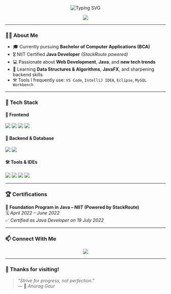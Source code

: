 <!-- Typing Effect Header -->
<p align="center">
  <img src="https://readme-typing-svg.demolab.com?font=Fira+Code&size=30&pause=1000&color=36BCF7&center=true&vCenter=true&width=435&lines=Hi+%F0%9F%91%8B+I'm+Anurag+Gaur;Java+Developer+%7C+Web+Enthusiast" alt="Typing SVG" />
</p>

<p align="center">
  <a href="https://www.linkedin.com/in/anurag-gaur-aab5b6246/" target="_blank">
    <img src="https://img.shields.io/badge/-Connect%20on%20LinkedIn-blue?style=for-the-badge&logo=linkedin&logoColor=white" />
  </a>
</p>

---

### 🧑‍💻 About Me

- 🎓 Currently pursuing **Bachelor of Computer Applications (BCA)**
- 🎖 NIIT Certified **Java Developer** *(StackRoute powered)*
- 💻 Passionate about **Web Development**, **Java**, and **new tech trends**
- 🌱 Learning **Data Structures & Algorithms**, **JavaFX**, and sharpening backend skills
- ⚒ Tools I frequently use: `VS Code`, `IntelliJ IDEA`, `Eclipse`, `MySQL Workbench`

---

### 🚀 Tech Stack

#### 🎨 Frontend
<p>
  <img src="https://img.shields.io/badge/HTML5-E34F26?style=flat-square&logo=html5&logoColor=white"/>
  <img src="https://img.shields.io/badge/CSS3-1572B6?style=flat-square&logo=css3&logoColor=white"/>
  <img src="https://img.shields.io/badge/JavaScript-F7DF1E?style=flat-square&logo=javascript&logoColor=black"/>
  <img src="https://img.shields.io/badge/Bootstrap-7952B3?style=flat-square&logo=bootstrap&logoColor=white"/>
</p>

#### 🔧 Backend & Database
<p>
  <img src="https://img.shields.io/badge/Java-007396?style=flat-square&logo=java&logoColor=white"/>
  <img src="https://img.shields.io/badge/MySQL-4479A1?style=flat-square&logo=mysql&logoColor=white"/>
</p>

#### 🛠 Tools & IDEs
<p>
  <img src="https://img.shields.io/badge/VS%20Code-007ACC?style=flat-square&logo=visual-studio-code&logoColor=white"/>
  <img src="https://img.shields.io/badge/IntelliJ-000000?style=flat-square&logo=intellij-idea&logoColor=white"/>
  <img src="https://img.shields.io/badge/Eclipse-2C2255?style=flat-square&logo=eclipse-ide&logoColor=white"/>
  <img src="https://img.shields.io/badge/MySQL%20Workbench-4479A1?style=flat-square&logo=mysql&logoColor=white"/>
</p>

---

### 🏆 Certifications

📜 **Foundation Program in Java – NIIT (Powered by StackRoute)**  
🗓 *April 2022 – June 2022*  
✅ *Certified as Java Developer on 19 July 2022*

---

### 📫 Connect With Me

<p align="center">
  <a href="https://www.linkedin.com/in/anurag-gaur-aab5b6246/">
    <img src="https://img.shields.io/badge/-LinkedIn-blue?style=for-the-badge&logo=linkedin&logoColor=white"/>
  </a>
</p>

---

### 🙌 Thanks for visiting!

> *“Strive for progress, not perfection.”*  
> — 🌟 *Anurag Gaur*
